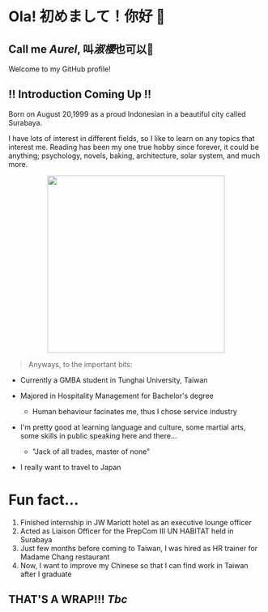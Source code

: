# Ola! 初めまして！你好 👋 
## Call me ___Aurel___, 叫***淑櫻***也可以🌸
Welcome to my GitHub profile!
## __!! Introduction Coming Up !!__
Born on August 20,1999 as a proud Indonesian in a beautiful city called Surabaya. 

I have lots of interest in different fields, so I like to learn on any topics that interest me. Reading has been my one true hobby since forever, it could be anything; psychology, novels, baking, architecture, solar system, and much more.

<p align="center">
<img src="image/IMG_20210628_170757.jpg" style="display: inline-block; margin: 0 auto; width: 350px">
</p>

> Anyways, to the important bits:

- Currently a GMBA student in Tunghai University, Taiwan 
- Majored in Hospitality Management for Bachelor's degree
    - Human behaviour facinates me, thus I chose service industry

- I'm pretty good at learning language and culture, some martial arts, some skills in public speaking here and there...
    - "Jack of all trades, master of none"
- I really want to travel to Japan

# Fun fact...
1. Finished internship in JW Mariott hotel as an executive lounge officer
2. Acted as Liaison Officer for the PrepCom III UN HABITAT held in Surabaya
3. Just few months before coming to Taiwan, I was hired as HR trainer for Madame Chang restaurant
4. Now, I want to improve my Chinese so that I can find work in Taiwan after I graduate 

## __THAT'S A WRAP!!!__ _Tbc_

<!--
**shuying20/shuying20** is a ✨ _special_ ✨ repository because its `README.md` (this file) appears on your GitHub profile.

Here are some ideas to get you started:

- 🔭 I’m currently working on ...
- 🌱 I’m currently learning ...
- 👯 I’m looking to collaborate on ...
- 🤔 I’m looking for help with ...
- 💬 Ask me about ...
- 📫 How to reach me: ...
- 😄 Pronouns: ...
- ⚡ Fun fact: ...
-->

